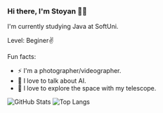 ### Hi there, I'm Stoyan 🧑‍💻


I'm currently studying Java at SoftUni.

Level: Beginer✌️



  Fun facts:
 - ⚡  I'm a photographer/videographer.
 - 🤖  I love to talk about AI.
 - 🔭  I love to explore the space with my telescope.
 
 
 
 
 
![GitHub Stats](https://github-readme-stats.vercel.app/api?username=StoyanMihaylov99&theme=radical)
![Top Langs](https://github-readme-stats.vercel.app/api/top-langs/?username=StoyanMihaylov99&theme=radical)
 
 

